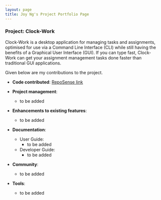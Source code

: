 ```yaml
---
layout: page
title: Joy Ng's Project Portfolio Page
---
```


### Project: Clock-Work

Clock-Work is a desktop application for managing tasks and assignments, optimised for use via a Command Line Interface
(CLI) while still having the benefits of a Graphical User Interface (GUI). If you can type fast, Clock-Work can get your
assignment management tasks done faster than traditional GUI applications.

Given below are my contributions to the project.

* **Code contributed**: [RepoSense link](https://nus-cs2103-ay2223s2.github.io/tp-dashboard/?search=joyngjr)

* **Project management**:
    * to be added

* **Enhancements to existing features**:
    * to be added

* **Documentation**:
    * User Guide:
        * to be added
    * Developer Guide:
        * to be added

* **Community**:
    * to be added

* **Tools**:
    * to be added

